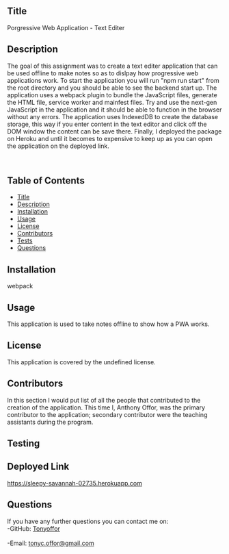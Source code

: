 ## Title
 Porgressive Web Application - Text Editer<br />
  

  ## Description
  The goal of this assignment was to create a text editer application that can be used offline to make notes so as to dislpay how progressive web applications work. To start the application you will run "npm run start" from the root directory and you should be able to see the backend start up. The application uses a webpack plugin to bundle the JavaScript files, generate the HTML file, service worker and mainfest files. Try and use the next-gen JavaScript in the application and it should be able to function in the browser without any errors. The application uses IndexedDB to create the database storage, this way if you enter content in the text editor and click off the DOM window the content can be save there. Finally, I deployed the package on Heroku and until it becomes to expensive to keep up as you can open the application on the deployed link.

   <br />
 
  ## Table of Contents
  - [Title](#title)
  - [Description](#description)
  - [Installation](#installation)
  - [Usage](#usage)
  - [License](#license)
  - [Contributors](#contributors)
  - [Tests](#tests)
  - [Questions](#questions)

  ## Installation
webpack <br> 
## Usage
This application is used to take notes offline to show how a PWA works.



## License

This application is covered by the undefined license. 
## Contributors
In this section I would put  list of all the people that contributed to the creation of the application. This time I, Anthony Offor, was the primary contributor to the application; secondary contributor were the teaching assistants during the program.

## Testing

## Deployed Link
https://sleepy-savannah-02735.herokuapp.com 

## Questions
If you have any further questions you can contact me on:<br />
  -GitHub: [Tonyoffor](https://github.com/Tonyoffor)<br />
<br />
  -Email: tonyc.offor@gmail.com<br /><br />
  













